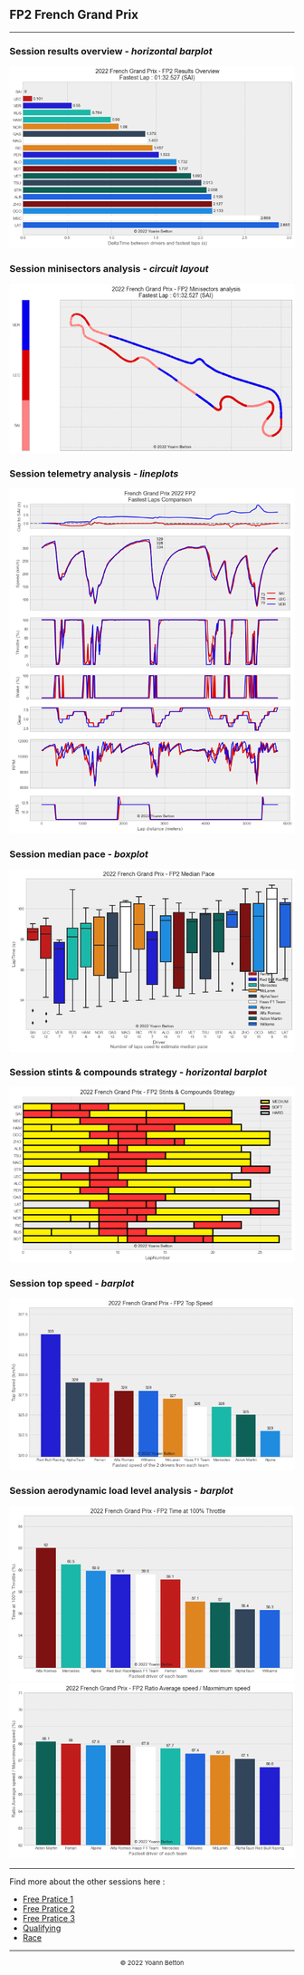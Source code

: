 ## FP2 French Grand Prix

---

### Session results overview - *horizontal barplot*

<img src="/output/2022-07-24_French_Grand_Prix/fp2_results_overview_white.png?raw=true"/>

### Session minisectors analysis - *circuit layout*

<img src="/output/2022-07-24_French_Grand_Prix/fp2_minisectors_analysis_white.png?raw=true"/>

### Session telemetry analysis - *lineplots*

<img src="/output/2022-07-24_French_Grand_Prix/fp2_telemetry_analysis_white.png?raw=true"/>

### Session median pace - *boxplot*

<img src="/output/2022-07-24_French_Grand_Prix/fp2_median_pace_white.png?raw=true"/>

### Session stints & compounds strategy - *horizontal barplot*

<img src="/output/2022-07-24_French_Grand_Prix/fp2_stints_compounds_stategy_white.png?raw=true"/>

### Session top speed - *barplot*

<img src="/output/2022-07-24_French_Grand_Prix/topspeed_fp2_white.png?raw=true"/>

### Session aerodynamic load level analysis - *barplot*

<img src="/output/2022-07-24_French_Grand_Prix/fp2_maximum_throttle_white.png?raw=true"/>

<img src="/output/2022-07-24_French_Grand_Prix/fp2_speed_ratio_white.png?raw=true"/>

--- 

Find more about the other sessions here :
  - [Free Pratice 1](/page/FP1/2022-07-24_French_Grand_Prix)  
  - [Free Pratice 2](/page/FP2/2022-07-24_French_Grand_Prix) 
  - [Free Pratice 3](/page/FP3/2022-07-24_French_Grand_Prix)
  - [Qualifying](/page/Qualifying/2022-07-24_French_Grand_Prix) 
  - [Race](/page/Race/2022-07-24_French_Grand_Prix)

---

<div style="text-align: center">
  <p style="font-size:11px">&copy; 2022 Yoann Betton</p>
</div>

<!-- ---

<p style="font-size:11px">Page generated from <a href="https://github.com/yoannbtn/yoannbtn.github.io">github.com/yoannbtn</a>.</p> -->